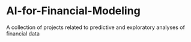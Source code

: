 # AI-for-Financial-Modeling
A collection of projects related to predictive and exploratory analyses of financial data
